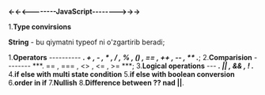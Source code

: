 **<-<-<--------JavaScript-------->->->**


1.**Type convirsions**

**String** - bu qiymatni typeof ni o'zgartirib beradi;

1.**Operators** ---------- ***. + , - , * , / , % , () , == , ++ , -- , ** .***;
2.**Comparision** -------- ***. == , === , <> , <= , >= ***;
3.**Logical operations**  --- ***. ||  ,  &&  ,  ! .***
4.**if else with multi state condition**
5.**if else with boolean conversion**
6.**order in if**
7.**Nullish**
8.**Difference between ?? nad ||**.
